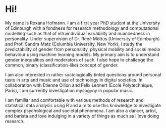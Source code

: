 # Hi!

My name is Roxana Hofmann. I am a first year PhD student at the University of Edinburgh with a fondness for research methodology and computational modelling such as that of intraindividual variability and nuancedness in personality. Under supervision of Dr. René Mõttus (University of Edinburgh) and Prof. Sandra Matz (Columbia University, New York), I study the predictability of gender from personality, physical mobility and social media behaviour using machine learning models. My primary aim is to understand gender inequalities and moderators of such. I also hope to challenge the common, binary (classification-like) concept of gender.

I am also interested in rather sociologically tinted questions around personal taste in arts and music and use of technology in digital societies. In collaboration with Etienne Ollion and Felix Lennert (Ecolė Polytechnique, Paris), I am currently investigation mysogyny in popular music.

I am familiar and comfortable with various methods of research and statistical data analysis using R and aim to use this knowledge to investigate complex psychological and societal phenomena. I am also a dancer, artist, and barista and love indulging in a variety of things as much as I love doing research.
